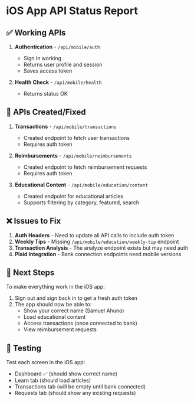 # iOS App API Status Report

## ✅ Working APIs

1. **Authentication** - `/api/mobile/auth`
   - Sign in working
   - Returns user profile and session
   - Saves access token

2. **Health Check** - `/api/mobile/health`
   - Returns status OK

## 🔧 APIs Created/Fixed

1. **Transactions** - `/api/mobile/transactions`
   - Created endpoint to fetch user transactions
   - Requires auth token

2. **Reimbursements** - `/api/mobile/reimbursements`
   - Created endpoint to fetch reimbursement requests
   - Requires auth token

3. **Educational Content** - `/api/mobile/education/content`
   - Created endpoint for educational articles
   - Supports filtering by category, featured, search

## ❌ Issues to Fix

1. **Auth Headers** - Need to update all API calls to include auth token
2. **Weekly Tips** - Missing `/api/mobile/education/weekly-tip` endpoint
3. **Transaction Analysis** - The analyze endpoint exists but may need auth
4. **Plaid Integration** - Bank connection endpoints need mobile versions

## 🚀 Next Steps

To make everything work in the iOS app:

1. Sign out and sign back in to get a fresh auth token
2. The app should now be able to:
   - Show your correct name (Samuel Ahuno)
   - Load educational content
   - Access transactions (once connected to bank)
   - View reimbursement requests

## 📝 Testing

Test each screen in the iOS app:
- Dashboard ✅ (should show correct name)
- Learn tab (should load articles)
- Transactions tab (will be empty until bank connected)
- Requests tab (should show any existing requests)